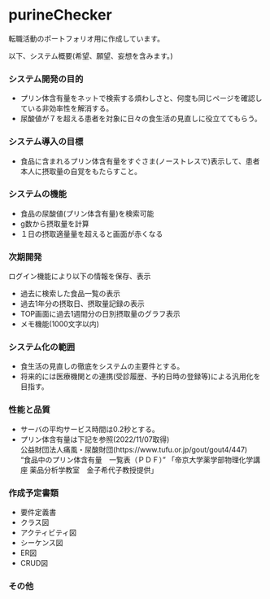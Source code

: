 # purineChecker
<p>転職活動のポートフォリオ用に作成しています。</p>
<p>以下、システム概要(希望、願望、妄想を含みます。)</p>
<h3>システム開発の目的</h3>
	<ul>
		<li>プリン体含有量をネットで検索する煩わしさと、何度も同じページを確認している非効率性を解消する。</li>
		<li>尿酸値が７を超える患者を対象に日々の食生活の見直しに役立ててもらう。</li>
	</ul>
<h3>システム導入の目標</h3>
	<ul>
		<li>食品に含まれるプリン体含有量をすぐさま(ノーストレスで)表示して、患者本人に摂取量の自覚をもたらすこと。</li>
	</ul>
<h3>システムの機能</h3>
	<ul>
		<li>食品の尿酸値(プリン体含有量)を検索可能</li>
		<li>g数から摂取量を計算</li>
		<li>１日の摂取適量量を超えると画面が赤くなる</li>
	</ul>
<h3>次期開発</h3>
<p>ログイン機能により以下の情報を保存、表示</p>
	<ul>
		<li>過去に検索した食品一覧の表示</li>
		<li>過去1年分の摂取日、摂取量記録の表示</li>
		<li>TOP画面に過去1週間分の日別摂取量のグラフ表示</li>
		<li>メモ機能(1000文字以内)</li>
	</ul>
<h3>システム化の範囲</h3>
	<ul>
		<li>食生活の見直しの徹底をシステムの主要件とする。</li>
		<li>将来的には医療機関との連携(受診履歴、予約日時の登録等)による汎用化を目指す。</li>
	</ul>
<h3>性能と品質</h3>
	<ul>
		<li>サーバの平均サービス時間は0.2秒とする。</li>
		<li>プリン体含有量は下記を参照(2022/11/07取得)</li>
		公益財団法人痛風・尿酸財団(https://www.tufu.or.jp/gout/gout4/447)<br>
		“食品中のプリン体含有量　一覧表（ＰＤＦ）” 「帝京大学薬学部物理化学講座 薬品分析学教室　金子希代子教授提供」
	</ul>
<h3>作成予定書類</h3>
	<ul>
		<li>要件定義書</li>
		<li>クラス図</li>
		<li>アクティビティ図</li>
		<li>シーケンス図</li>
		<li>ER図</li>
		<li>CRUD図</li>
	</ul>
<h3>その他</h3>
